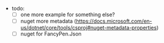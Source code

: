 - todo:
  - [ ] one more example for something else?
  - [ ] nuget more metadata (https://docs.microsoft.com/en-us/dotnet/core/tools/csproj#nuget-metadata-properties)
  - [ ] nuget for FancyPen.Json